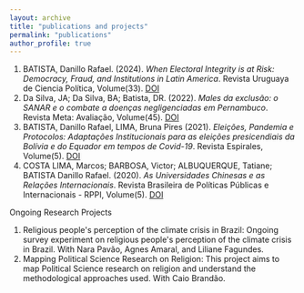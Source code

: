 ```yaml
---
layout: archive
title: "publications and projects"
permalink: "publications"
author_profile: true
---
```


1. BATISTA, Danillo Rafael. (2024). *When Electoral Integrity is at Risk: Democracy, Fraud, and Institutions in Latin America*. Revista Uruguaya de Ciencia Política, Volume(33). [DOI](https://doi.org/10.26851/RUCP.33.10)
2. Da Silva, JA; Da Silva, BA; Batista, DR. (2022). *Males da exclusão: o SANAR e o combate a doenças negligenciadas em Pernambuco*. Revista Meta: Avaliação, Volume(45). [DOI](http://dx.doi.org/10.22347/2175-2753v14i45.3830)
3. BATISTA, Danillo Rafael, LIMA, Bruna Pires (2021). *Eleições, Pandemia e Protocolos: Adaptações Institucionais para as eleições presicendiais da Bolívia e do Equador em tempos de Covid-19*. Revista Espirales, Volume(5). [DOI](.)
4. COSTA LIMA, Marcos; BARBOSA, Victor; ALBUQUERQUE, Tatiane; BATISTA Danillo Rafael. (2020). *As Universidades Chinesas e as Relações Internacionais*. Revista Brasileira de Políticas Públicas e Internacionais - RPPI, Volume(5). [DOI](https://doi.org/10.22478/ufpb.2525-5584.2020v5n3.55362)

Ongoing Research Projects
1. Religious people's perception of the climate crisis in Brazil: Ongoing survey experiment on religious people's perception of the climate crisis in Brazil. With Nara Pavão, Agnes Amaral, and Liliane Fagundes.
2. Mapping Political Science Research on Religion: This project aims to map Political Science research on religion and understand the methodological approaches used. With Caio Brandão.
